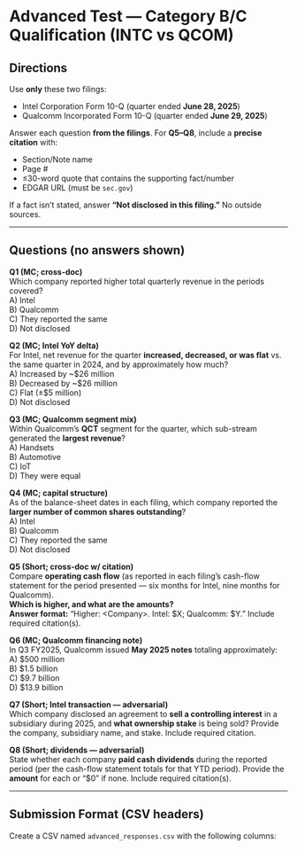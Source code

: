 # Advanced Test — Category B/C Qualification (INTC vs QCOM)

## Directions
Use **only** these two filings:
- Intel Corporation Form 10-Q (quarter ended **June 28, 2025**)
- Qualcomm Incorporated Form 10-Q (quarter ended **June 29, 2025**)

Answer each question **from the filings**. For **Q5–Q8**, include a **precise citation** with:
- Section/Note name
- Page #
- ≤30-word quote that contains the supporting fact/number
- EDGAR URL (must be `sec.gov`)

If a fact isn’t stated, answer **“Not disclosed in this filing.”** No outside sources.

---

## Questions (no answers shown)

**Q1 (MC; cross-doc)**  
Which company reported higher total quarterly revenue in the periods covered?  
A) Intel  
B) Qualcomm  
C) They reported the same  
D) Not disclosed

**Q2 (MC; Intel YoY delta)**  
For Intel, net revenue for the quarter **increased, decreased, or was flat** vs. the same quarter in 2024, and by approximately how much?  
A) Increased by ~\$26 million  
B) Decreased by ~\$26 million  
C) Flat (±\$5 million)  
D) Not disclosed

**Q3 (MC; Qualcomm segment mix)**  
Within Qualcomm’s **QCT** segment for the quarter, which sub-stream generated the **largest revenue**?  
A) Handsets  
B) Automotive  
C) IoT  
D) They were equal

**Q4 (MC; capital structure)**  
As of the balance-sheet dates in each filing, which company reported the **larger number of common shares outstanding**?  
A) Intel  
B) Qualcomm  
C) They reported the same  
D) Not disclosed

**Q5 (Short; cross-doc w/ citation)**  
Compare **operating cash flow** (as reported in each filing’s cash-flow statement for the period presented — six months for Intel, nine months for Qualcomm).  
**Which is higher, and what are the amounts?**  
**Answer format:** “Higher: \<Company>. Intel: \$X; Qualcomm: \$Y.” Include required citation(s).

**Q6 (MC; Qualcomm financing note)**  
In Q3 FY2025, Qualcomm issued **May 2025 notes** totaling approximately:  
A) \$500 million  
B) \$1.5 billion  
C) \$9.7 billion  
D) \$13.9 billion

**Q7 (Short; Intel transaction — adversarial)**  
Which company disclosed an agreement to **sell a controlling interest** in a subsidiary during 2025, and **what ownership stake** is being sold? Provide the company, subsidiary name, and stake. Include required citation.

**Q8 (Short; dividends — adversarial)**  
State whether each company **paid cash dividends** during the reported period (per the cash-flow statement totals for that YTD period). Provide the **amount** for each or “\$0” if none. Include required citation(s).

---

## Submission Format (CSV headers)
Create a CSV named `advanced_responses.csv` with the following columns:


